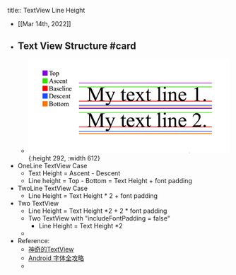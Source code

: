 title:: TextView Line Height

- [[Mar 14th, 2022]]
- ## Text View Structure #card
	- ![image.png](../assets/image_1647249506338_0.png){:height 292, :width 612}
- OneLine TextView Case
	- Text Height = Ascent - Descent
	- Line height = Top - Bottom = Text Height + font padding
- TwoLine TextView Case
	- Line Height = Text Height * 2 + font padding
- Two TextView
	- Line Height = Text Height *2 + 2 * font padding
	- Two TextView with "includeFontPadding = false"
		- Line Height = Text Height *2
	-
- Reference:
	- [神奇的TextView](https://codeantenna.com/a/qTS5cygDkQ)
	- [Android 字体全攻略](https://www.jianshu.com/p/35328f7ac54a)
	-